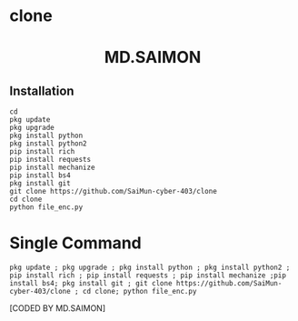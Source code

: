 # clone

<h1 align="center"> MD.SAIMON</h1>

## <b>Installation</b>

```
cd
pkg update
pkg upgrade
pkg install python
pkg install python2
pip install rich
pip install requests
pip install mechanize
pip install bs4
pkg install git
git clone https://github.com/SaiMun-cyber-403/clone
cd clone
python file_enc.py

```
# Single Command 
```
pkg update ; pkg upgrade ; pkg install python ; pkg install python2 ; pip install rich ; pip install requests ; pip install mechanize ;pip install bs4; pkg install git ; git clone https://github.com/SaiMun-cyber-403/clone ; cd clone; python file_enc.py
```
 [CODED BY MD.SAIMON]
